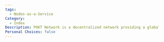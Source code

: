 ```yaml
---
tags:
  - Nodes-as-a-Service
Category:
  - Index
Description: POKT Network is a decentralized network providing a global, reliable, and scalable API infrastructure for blockchain applications, enabling seamless access to various blockchain networks.
Personal Choices: false
---
```

